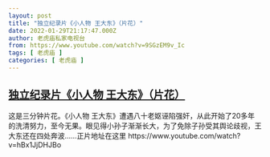```yaml
---
layout: post
title: "独立纪录片《小人物 王大东》（片花）"
date: 2022-01-29T21:17:47.000Z
author: 老虎庙私家电视台
from: https://www.youtube.com/watch?v=9SGzEM9v_Ic
tags: [ 老虎庙 ]
categories: [ 老虎庙 ]
---
```

<!--1643491067000-->
[独立纪录片《小人物 王大东》（片花）](https://www.youtube.com/watch?v=9SGzEM9v_Ic)
------

<div>
这是三分钟片花。《小人物 王大东》遭遇八十老妪诬陷强奸，从此开始了20多年的洗清努力，至今无果。眼见得小孙子渐渐长大，为了免除子孙受其舆论歧视，王大东还在四处奔波……正片地址在这里 https://www.youtube.com/watch?v=hBx1JjDHJBo
</div>
